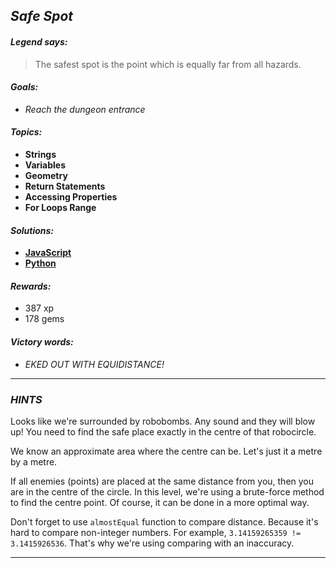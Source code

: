 ## _Safe Spot_

#### _Legend says:_
> The safest spot is the point which is equally far from all hazards.

#### _Goals:_
+ _Reach the dungeon entrance_

#### _Topics:_
+ **Strings**
+ **Variables**
+ **Geometry**
+ **Return Statements**
+ **Accessing Properties**
+ **For Loops Range**

#### _Solutions:_
+ **[JavaScript](safeSpot.js)**
+ **[Python](safe_spot.py)**

#### _Rewards:_
+ 387 xp
+ 178 gems

#### _Victory words:_
+ _EKED OUT WITH EQUIDISTANCE!_

___

### _HINTS_

Looks like we're surrounded by robobombs. Any sound and they will blow up! You need to find the safe place exactly in the centre of that robocircle.

We know an approximate area where the centre can be. Let's just it a metre by a metre.

If all enemies (points) are placed at the same distance from you, then you are in the centre of the circle. In this level, we're using a brute-force method to find the centre point. Of course, it can be done in a more optimal way.

Don't forget to use `almostEqual` function to compare distance. Because it's hard to compare non-integer numbers. For example, `3.14159265359 != 3.1415926536`. That's why we're using comparing with an inaccuracy.

___
